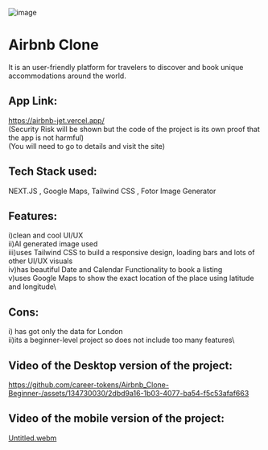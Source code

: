 ![image](https://github.com/career-tokens/Airbnb_Clone-Beginner-/assets/134730030/bd482015-897f-4e06-9a9d-8df800473a64)

# Airbnb Clone

It is an user-friendly platform for travelers to discover and book unique accommodations around the world. 

## App Link:
https://airbnb-jet.vercel.app/ \
(Security Risk will be shown but the code of the project is its own proof that the app is not harmful)\
(You will need to go to details and visit the site)

## Tech Stack used:
NEXT.JS , Google Maps, Tailwind CSS , Fotor Image Generator
## Features:
i)clean and cool UI/UX\
ii)AI generated image used\
iii)uses Tailwind CSS to build a responsive design, loading bars and lots of other UI/UX visuals\
iv)has beautiful Date and Calendar Functionality to book a listing\
v)uses Google Maps to show the exact location of the place using latitude and longitude\

## Cons:
i) has got only the data for London\
ii)its a beginner-level project so does not include too many features\
## Video of the Desktop version of the project:
https://github.com/career-tokens/Airbnb_Clone-Beginner-/assets/134730030/2dbd9a16-1b03-4077-ba54-f5c53afaf663

## Video of the mobile version of the project:
[Untitled.webm](https://github.com/career-tokens/Airbnb_Clone-Beginner-/assets/134730030/bd398877-d4c7-4e90-ae35-624522d40ae9)


